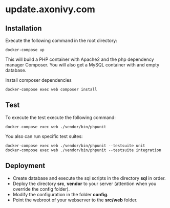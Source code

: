 # update.axonivy.com

## Installation

Execute the following command in the root directory:

	docker-compose up

This will build a PHP container with Apache2 and the php dependency manager Composer.
You will also get a MySQL container with and empty database.

Install composer dependencies

	docker-compose exec web composer install

## Test

To execute the test execute the following command:

	docker-compose exec web ./vendor/bin/phpunit

You also can run specific test suites:

	docker-compose exec web ./vendor/bin/phpunit --testsuite unit
	docker-compose exec web ./vendor/bin/phpunit --testsuite integration

## Deployment

* Create database and execute the sql scripts in the directory **sql** in order.
* Deploy the directory **src**, **vendor** to your server (attention when you override the config folder).
* Modify the configuration in the folder **config**.
* Point the webroot of your webserver to the **src/web** folder.
